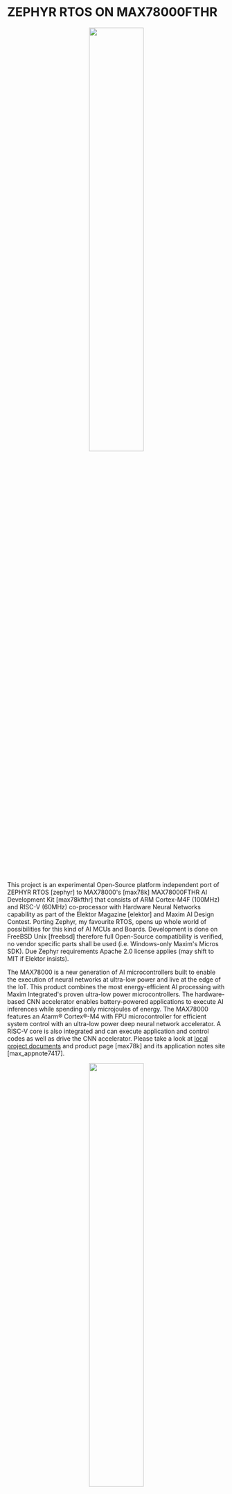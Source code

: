 # ZEPHYR RTOS ON MAX78000FTHR

<p align="center" width="100%"><img src="gfx/cederom-max78000fthr-zephyr.jpg" width="50%"></p>

This project is an experimental Open-Source platform independent port of ZEPHYR RTOS [zephyr] to MAX78000's [max78k] MAX78000FTHR AI Development Kit [max78kfthr] that consists of ARM Cortex-M4F (100MHz) and RISC-V (60MHz) co-processor with Hardware Neural Networks capability as part of the Elektor Magazine [elektor] and Maxim AI Design Contest. Porting Zephyr, my favourite RTOS, opens up whole world of possibilities for this kind of AI MCUs and Boards. Development is done on FreeBSD Unix [freebsd] therefore full Open-Source compatibility is verified, no vendor specific parts shall be used (i.e. Windows-only Maxim's Micros SDK). Due Zephyr requirements Apache 2.0 license applies (may shift to MIT if Elektor insists).

The MAX78000 is a new generation of AI microcontrollers built to enable the execution of neural networks at ultra-low power and live at the edge of the IoT. This product combines the most energy-efficient AI processing with Maxim Integrated's proven ultra-low power microcontrollers. The hardware-based CNN accelerator enables battery-powered applications to execute AI inferences while spending only microjoules of energy. The MAX78000 features an Atarm® Cortex®-M4 with FPU microcontroller for efficient system control with an ultra-low power deep neural network accelerator. A RISC-V core is also integrated and can execute application and control codes as well as drive the CNN accelerator. Please take a look at [local project documents](doc/) and product page [max78k] and its application notes site [max_appnote7417].

<p align="center" width="100%"><img src="gfx/7417fig01.jpg" width="50%"></p>


## MAX78000FTHR

* MAX78000 Microcontroller
  * Dual Core: Arm Cortex-M4 Processor with FPU, 100MHz, RISC-V Coprocessor, 60MHz
  * 512KB Flash Memory
  * 128KB SRAM
  * 16KB Cache
  * Convolutional Neural Network Accelerator
  * 12-Bit Parallel Camera Interface
  * MAX20303 Wearable PMIC with Fuel Gauge
  * Charge from USB
  * On-Board DAPLink Debug and Programming
  * Interface for Arm Cortex-M4 processor with FPU
  * Breadboard Compatible Headers
  * Micro USB Connector
  * Micro SD Card Connector

* Integrated Peripherals
  * RGB Indicator LED
  * User Pushbutton
  * CMOS VGA Image Sensor
  * Low-Power Stereo Audio CODEC
  * Digital Microphone
  * SWD Debugger
  * Virtual UART Console
  * 10-Pin Cortex Debug Header for RISC-V Coprocessor


## TODO

* [X] Find ready to use working example projects to have a reference point for next steps.
  * https://github.com/MaximIntegratedAI
  * https://github.com/MaximIntegratedAI/MAX78000_SDK
  * `MAX78000_SDK/Examples/MAX78000/Hello_World/` compiled with success. This will be my reference point project to play with pyOCD and GDB.
  * Added [MAX78000_SDK](https://github.com/MaximIntegratedAI/MAX78000_SDK/) as git submodule to this project.
* [ ] Find a way to use pyOCD  to flash the MCU/Board.
  * MAX78000FTHR seems to have onboard DAPLink probe [daplink] with ARM Cortex-M4F Target attached.
  * pyOCD upstream (using `0.30.4.dev38+dirty`) does not recognise Board ID - debug and flash on generic `cortex_m` does not work out of the box.
  * CMSIS Pack Manager does not contain MAX78000 MCU.
* [ ] Create Zephyr External Application code (using west [west] workspace on this repo).
  * Initial skeleton created.
* [ ] Create Zephyr SOC configuration for MAX78000 using DTS.
* [ ] Create Zephyr HAL rotuines for MAX78K family.
  * This may take several months to accomplish!
  * See how much of the MAX78000SDK can me re-used here.
* [ ] Create Zephyr Board configuration for MAX78000FTHR DevKit using DTS.
* [ ] Create Zephyr Blinky example.
* [ ] Build, Flash, Verify Zephyr Blinky on MAX78000FTHR DevKit.


## WORKBENCH

## Zephyr + Python Environment

In order to work with Zephyr you need some Python utilities (i.e. `west` that manages Zephyr projects). It is recommended to use local Python Virtual Environment that you can easily modify without even touching your OS components. Then, from within that Python Venv, you need to fetch and update Zephyr SDK. This project is a standalone Zephyr Workspace that will fetch all components into its own location.

Special `zvenvdsk.sh` script was created to make your life easier, it will install itself in local home location and add itself to `PATH` so you can call is easily later on. In order to setup Python Venv call:
```
./zvenvsdk.sh init
```

In order to fetch and update Zephyr SDK jump into the Python Venv and call west to update stuff:
```
./zvenvsdk.sh venv
west update
exit
```

From now on you can just call `zvenvsdk.sh` from the top project directory - script is now in your `PATH`, it will first launch Python Venv, then Zephyr environment setup scrips. Note that you may want to modify the script content to match some routines and locations. For instance you can adjust the `flash` parameter execution to match your needs, as well as `uart` parameter for easy serial terminal call.

In perfect world, when above setup was completed, as well when all other Zephyr + Maxim components are ready, you should be able to build the firmware with:
```
zvenvsdk.sh
cd app-max78000fthr-blinky
west build
west flash
``` 

### Flash and Debug

MAX78000FTHR has onboard DAPLink debug probe [daplink] attached to ARM Cortex-M4F MCU. 

pyOCD connects to `DAPLink CMSIS-DAP`:

```
(venv37zephyr) pyocd list
  #   Probe                   Unique ID
--------------------------------------------------------------------------------
  0   ARM DAPLink CMSIS-DAP   04440001f7cdc1c400000000000000000000000097969906
```

In theory pyOCD can Debug Target as generic ARM Cortex-M MCU. However Board ID is unknown that means Debug and Flashing may be unreliable:

```
(venv37zephyr) pyocd gdb
0000730:WARNING:mbed_board:Board ID 0444 is not recognized, using generic cortex_m target.
0000731:WARNING:board:Generic 'cortex_m' target type is selected by default; is this intentional? You will be able to debug most devices, but not program  flash. To set the target type use the '--target' argument or 'target_override' option. Use 'pyocd list --targets' to see available targets types.
0000731:INFO:board:Target type is cortex_m
0000792:WARNING:pyusb_backend:USB Kernel Driver Detach Failed ([None] b'Unknown error'). Attached driver may interfere with pyOCD operations.
0000852:INFO:dap:DP IDR = 0x2ba01477 (v1 rev2)
0000873:INFO:ap:AHB-AP#0 IDR = 0x24770011 (AHB-AP var1 rev2)
0000903:INFO:rom_table:AHB-AP#0 Class 0x1 ROM table #0 @ 0xe00ff000 (designer=14b part=127)
0000913:INFO:rom_table:[0]<e000e000:SCS-M4 class=14 designer=43b part=00c>
0000920:INFO:rom_table:[1]<e0001000:DWT class=14 designer=43b part=002>
0000927:INFO:rom_table:[2]<e0002000:FPB class=14 designer=43b part=003>
0000931:INFO:cortex_m:CPU core #0 is Cortex-M4 r0p1
0000944:INFO:cortex_m:FPU present: FPv4-SP-D16-M
0000952:INFO:dwt:4 hardware watchpoints
0000957:INFO:fpb:6 hardware breakpoints, 4 literal comparators
0000977:INFO:server:Semihost server started on port 4444 (core 0)
0001159:INFO:gdbserver:GDB server started on port 3333 (core 0)
0005422:INFO:gdbserver:Client connected to port 3333!
```

On the GDB side no debug or even halt possible:

```
(venv37zephyr) arm-none-eabi-gdb
GNU gdb (GNU Arm Embedded Toolchain) 10.1.90.20201028-git
(...)

For help, type "help".
Type "apropos word" to search for commands related to "word".
(gdb) target remote localhost:3333
Remote debugging using localhost:3333
warning: No executable has been specified and target does not support
determining executable automatically.  Try using the "file" command.
0x10000526 in ?? ()
(gdb) monitor reset halt

Ignoring packet error, continuing...
Ignoring packet error, continuing...
Ignoring packet error, continuing...
```

pyOCD upstream does not seem to have support for MAX78000 yet even with CMSIS Pack Manager [cpm], no flashing possible:

```
(venv37zephyr) pyocd pack update
(...)

(venv37zephyr) pyocd pack find max
  Part              Vendor   Pack          Version   Installed
----------------------------------------------------------------
  MAX32620          Maxim    MAX32620      1.0.2     False
  MAX32621          Maxim    MAX32620      1.0.2     False
  MAX32625          Maxim    MAX32625      1.1.0-a   False
  MAX32626          Maxim    MAX32625      1.1.0-a   False
  MAX32630          Maxim    MAX32630      0.2.7-b   False
  MAX32631          Maxim    MAX32630      0.2.7-b   False
  MAX32650          Maxim    MAX32650      1.1.0-a   False
  MAX32651          Maxim    MAX32650      1.1.0-a   False
  MAX32652          Maxim    MAX32650      1.1.0-a   False
  MAX32660          Maxim    MAX32660      1.2.0     False
  MAX32665          Maxim    MAX32665      0.6.2     False
  MAX32666          Maxim    MAX32665      0.6.2     False
  MAX71616          Keil     ZEUS_DFP      1.0.0     False
  MAX71617          Keil     ZEUS_DFP      1.0.0     False
  MAX71636          Keil     ZEUS_DFP      1.0.0     False
  MAX71637          Keil     ZEUS_DFP      1.0.0     False
  S32K142MAxxxLHx   Keil     S32_SDK_DFP   1.3.0     False
  S32K142MAxxxLLx   Keil     S32_SDK_DFP   1.3.0     False
  S32K144MAxxxLHx   Keil     S32_SDK_DFP   1.3.0     False
  S32K144MAxxxLLx   Keil     S32_SDK_DFP   1.3.0     False
  S32K144MAxxxMHx   Keil     S32_SDK_DFP   1.3.0     False
  S32K146MAxxxLHx   Keil     S32_SDK_DFP   1.3.0     False
  S32K146MAxxxLLx   Keil     S32_SDK_DFP   1.3.0     False
  S32K146MAxxxLQx   Keil     S32_SDK_DFP   1.3.0     False
  S32K146MAxxxMHx   Keil     S32_SDK_DFP   1.3.0     False

(venv37zephyr) pyocd flash build/max78000.elf
0000719:WARNING:mbed_board:Board ID 0444 is not recognized, using generic cortex_m target.
0000720:WARNING:board:Generic 'cortex_m' target type is selected by default; is this intentional? You will be able to debug most devices, but not program  flash. To set the target type use the '--target' argument or 'target_override' option. Use 'pyocd list --targets' to see available targets types.
0000778:WARNING:pyusb_backend:USB Kernel Driver Detach Failed ([None] b'Unknown error'). Attached driver may interfere with pyOCD operations.
0000957:WARNING:file_programmer:Failed to add data chunk: no memory region defined for address 0x10000000
0000957:WARNING:file_programmer:Failed to add data chunk: no memory region defined for address 0x100088c8
0000957:WARNING:file_programmer:Failed to add data chunk: no memory region defined for address 0x1000928c
0000958:INFO:loader:Erased 0 bytes (0 sectors), programmed 0 bytes (0 pages), skipped 0 bytes (0 pages) at 0.00 kB/s
```


## References

* [zephyr] https://zephyrproject.org
* [max78k] https://www.maximintegrated.com/en/products/microcontrollers/MAX78000.html
* [max78kfthr] https://www.maximintegrated.com/en/products/microcontrollers/MAX78000FTHR.html
* [elektor] https://www.elektormagazine.com/news/maxim-integrated
* [freebsd] https://www.freebsd.org/
* [pyocd] https://github.com/pyocd/pyOCD
* [west] https://docs.zephyrproject.org/latest/guides/west/index.html
* [daplink] https://github.com/ARMmbed/DAPLink
* [cpm] https://github.com/pyocd/cmsis-pack-manager
* [max_appnote7417] https://www.maximintegrated.com/en/design/technical-documents/app-notes/7/7417.html
* https://github.com/MaximIntegratedAI
* https://github.com/MaximIntegratedAI/MAX78000_SDK



---

<sub>(C) 2021 CeDeROM Tomasz CEDRO, https://www.tomek.cedro.info.</sub>
